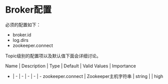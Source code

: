# Broker配置

必须的配置如下：

* broker.id
* log.dirs
* zookeeper.connect

Topic级别的配置项以及默认值下面会详细讨论。

Name | Description | Type | Default | Valid Values | Importance
- | - | - | - | - | -
zookeeper.connect | Zookeeper主机字符串 | string | | high